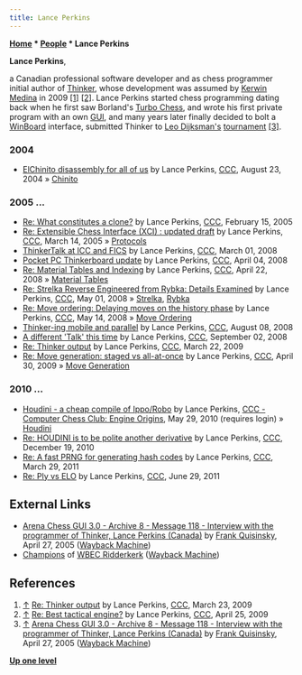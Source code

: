 ```yaml
---
title: Lance Perkins
---
```

**[Home](Home "Home") \* [People](People "People") \* Lance Perkins**


**Lance Perkins**,  

a Canadian professional software developer and as chess programmer initial author of [Thinker](Thinker "Thinker"), whose development was assumed by [Kerwin Medina](Kerwin_Medina "Kerwin Medina") in 2009 
<a id="cite-note-1" href="#cite-ref-1">[1]</a>
<a id="cite-note-2" href="#cite-ref-2">[2]</a>. 
Lance Perkins started chess programming dating back when he first saw Borland's [Turbo Chess](Turbo_Chess "Turbo Chess"), 
and wrote his first private program with an own [GUI](GUI "GUI"), and many years later finally decided to bolt a [WinBoard](WinBoard "WinBoard") interface, submitted Thinker to [Leo Dijksman's](Leo_Dijksman "Leo Dijksman") [tournament](WBEC "WBEC")
<a id="cite-note-3" href="#cite-ref-3">[3]</a>.



### 2004


* [ElChinito disassembly for all of us](https://www.stmintz.com/ccc/index.php?id=383731) by Lance Perkins, [CCC](CCC "CCC"), August 23, 2004 » [Chinito](Chinito "Chinito")


### 2005 ...


* [Re: What constitutes a clone?](https://www.stmintz.com/ccc/index.php?id=411849) by Lance Perkins, [CCC](CCC "CCC"), February 15, 2005
* [Re: Extensible Chess Interface (XCI) : updated draft](https://www.stmintz.com/ccc/index.php?id=416733) by Lance Perkins, [CCC](CCC "CCC"), March 14, 2005 » [Protocols](Protocols "Protocols")
* [ThinkerTalk at ICC and FICS](http://www.talkchess.com/forum/viewtopic.php?t=19945) by Lance Perkins, [CCC](CCC "CCC"), March 01, 2008
* [Pocket PC Thinkerboard update](http://www.talkchess.com/forum/viewtopic.php?t=20519) by Lance Perkins, [CCC](CCC "CCC"), April 04, 2008
* [Re: Material Tables and Indexing](http://www.talkchess.com/forum3/viewtopic.php?f=7&t=20659&start=34) by Lance Perkins, [CCC](CCC "CCC"), April 22, 2008 » [Material Tables](Material_Tables "Material Tables")
* [Re: Strelka Reverse Engineered from Rybka: Details Examined](http://www.talkchess.com/forum3/viewtopic.php?f=7&t=20936&start=4) by Lance Perkins, [CCC](CCC "CCC"), May 01, 2008 » [Strelka](Strelka "Strelka"), [Rybka](Rybka "Rybka")
* [Re: Move ordering: Delaying moves on the history phase](http://www.talkchess.com/forum3/viewtopic.php?f=7&t=21119&start=8) by Lance Perkins, [CCC](CCC "CCC"), May 14, 2008 » [Move Ordering](Move_Ordering "Move Ordering")
* [Thinker-ing mobile and parallel](http://www.talkchess.com/forum/viewtopic.php?t=22859) by Lance Perkins, [CCC](CCC "CCC"), August 08, 2008
* [A different 'Talk' this time](http://www.talkchess.com/forum/viewtopic.php?t=23445) by Lance Perkins, [CCC](CCC "CCC"), September 02, 2008
* [Re: Thinker output](http://www.talkchess.com/forum3/viewtopic.php?f=2&t=27113&start=4) by Lance Perkins, [CCC](CCC "CCC"), March 22, 2009
* [Re: Move generation: staged vs all-at-once](http://www.talkchess.com/forum3/viewtopic.php?f=7&t=27657&start=13) by Lance Perkins, [CCC](CCC "CCC"), April 30, 2009 » [Move Generation](Move_Generation "Move Generation")


### 2010 ...


* [Houdini - a cheap compile of Ippo/Robo](http://www.talkchess.com/forum/viewtopic.php?t=34578) by Lance Perkins, [CCC - Computer Chess Club: Engine Origins](CCC "CCC"), May 29, 2010 (requires login) » [Houdini](Houdini "Houdini")
* [Re: HOUDINI is to be polite another derivative](http://www.talkchess.com/forum3/viewtopic.php?f=2&t=37158&start=6) by Lance Perkins, [CCC](CCC "CCC"), December 19, 2010
* [Re: A fast PRNG for generating hash codes](http://www.talkchess.com/forum3/viewtopic.php?f=7&t=38234&start=8) by Lance Perkins, [CCC](CCC "CCC"), March 29, 2011
* [Re: Ply vs ELO](http://www.talkchess.com/forum3/viewtopic.php?f=7&t=39511&start=8) by Lance Perkins, [CCC](CCC "CCC"), June 29, 2011


## External Links


* [Arena Chess GUI 3.0 - Archive 8 - Message 118 - Interview with the programmer of Thinker, Lance Perkins (Canada)](https://web.archive.org/web/20120106002902/http://playwitharena.com/?Newsticker:Archive_8) by [Frank Quisinsky](Frank_Quisinsky "Frank Quisinsky"), April 27, 2005 ([Wayback Machine](https://en.wikipedia.org/wiki/Wayback_Machine))
* [Champions](https://web.archive.org/web/20120105055856/http://wbec-ridderkerk.nl/html/champions.htm) of [WBEC Ridderkerk](WBEC "WBEC") ([Wayback Machine](https://en.wikipedia.org/wiki/Wayback_Machine))


## References


1. <a id="cite-ref-1" href="#cite-note-1">↑</a> [Re: Thinker output](http://www.talkchess.com/forum3/viewtopic.php?t=27113&start=13) by Lance Perkins, [CCC](CCC "CCC"), March 23, 2009
2. <a id="cite-ref-2" href="#cite-note-2">↑</a> [Re: Best tactical engine?](http://www.talkchess.com/forum3/viewtopic.php?f=2&t=27585&start=10) by Lance Perkins, [CCC](CCC "CCC"), April 25, 2009
3. <a id="cite-ref-3" href="#cite-note-3">↑</a> [Arena Chess GUI 3.0 - Archive 8 - Message 118 - Interview with the programmer of Thinker, Lance Perkins (Canada)](https://web.archive.org/web/20120106002902/http://playwitharena.com/?Newsticker:Archive_8) by [Frank Quisinsky](Frank_Quisinsky "Frank Quisinsky"), April 27, 2005 ([Wayback Machine](https://en.wikipedia.org/wiki/Wayback_Machine))

**[Up one level](People "People")**







 
